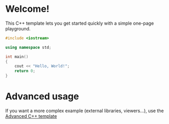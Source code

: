 # Welcome!

This C++ template lets you get started quickly with a simple one-page playground.

```C++ runnable
#include <iostream>

using namespace std;

int main() 
{
    cout << "Hello, World!";
    return 0;
}
```

# Advanced usage

If you want a more complex example (external libraries, viewers...), use the [Advanced C++ template](https://tech.io/select-repo/598)
